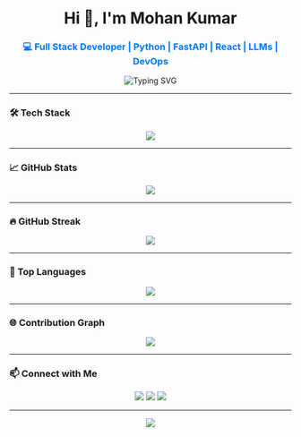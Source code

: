 <h1 align="center">Hi 👋, I'm Mohan Kumar</h1>
<h3 align="center" style="color:#0077ff;">💻 Full Stack Developer | Python | FastAPI | React | LLMs | DevOps</h3>

<p align="center">
  <img src="https://readme-typing-svg.demolab.com?font=Fira+Code&duration=3000&pause=1000&color=0077FF&center=true&vCenter=true&width=500&lines=Techie+by+passion+%7C+Coder+by+craft;Building+AI+tools+%26+LLMs;FastAPI+%7C+React+%7C+PostgreSQL+%7C+Docker" alt="Typing SVG" />
</p>

---

### 🛠️ Tech Stack
<p align="center">
  <img src="https://skillicons.dev/icons?i=python,typescript,react,fastapi,docker,kubernetes,postgresql,mongodb,git,github,vscode,linux&theme=light" />
</p>

---

### 📈 GitHub Stats
<p align="center">
  <img src="https://github-readme-stats.vercel.app/api?username=Mohankumar550&show_icons=true&theme=blueberry&include_all_commits=true&count_private=true&hide_border=true&title_color=0077FF&icon_color=0077FF" />
</p>

---

### 🔥 GitHub Streak
<p align="center">
  <img src="https://streak-stats.demolab.com?user=Mohankumar550&theme=blue-green&hide_border=true&date_format=M%20j%5B%2C%20Y%5D" />
</p>

---

### 🧠 Top Languages
<p align="center">
  <img src="https://github-readme-stats.vercel.app/api/top-langs/?username=Mohankumar550&layout=compact&theme=blueberry&hide_border=true&langs_count=10&title_color=0077FF" />
</p>

---

### 🌐 Contribution Graph
<p align="center">
  <img src="https://github-readme-activity-graph.vercel.app/graph?username=Mohankumar550&theme=github-compact&hide_border=true&area=true" />
</p>

---

### 📫 Connect with Me
<p align="center">
  <a href="mailto:your.email@example.com"><img src="https://img.shields.io/badge/Gmail-0077FF?style=for-the-badge&logo=gmail&logoColor=white"></a>
  <a href="https://linkedin.com/in/yourlinkedin"><img src="https://img.shields.io/badge/LinkedIn-0077FF?style=for-the-badge&logo=linkedin&logoColor=white"></a>
  <a href="https://github.com/Mohankumar550"><img src="https://img.shields.io/badge/GitHub-0077FF?style=for-the-badge&logo=github&logoColor=white"></a>
</p>

---

<p align="center">
  <img src="https://capsule-render.vercel.app/api?type=waving&color=0077FF&height=100&section=footer"/>
</p>
